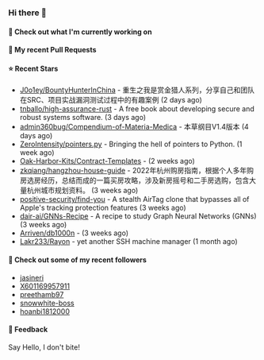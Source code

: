 ### Hi there 👋

#### 👷 Check out what I'm currently working on

#### 🔨 My recent Pull Requests


#### ⭐ Recent Stars

- [J0o1ey/BountyHunterInChina](https://github.com/J0o1ey/BountyHunterInChina) - 重生之我是赏金猎人系列，分享自己和团队在SRC、项目实战漏洞测试过程中的有趣案例 (2 days ago)
- [tnballo/high-assurance-rust](https://github.com/tnballo/high-assurance-rust) - A free book about developing secure and robust systems software. (3 days ago)
- [admin360bug/Compendium-of-Materia-Medica](https://github.com/admin360bug/Compendium-of-Materia-Medica) - 本草纲目V1.4版本 (4 days ago)
- [ZeroIntensity/pointers.py](https://github.com/ZeroIntensity/pointers.py) - Bringing the hell of pointers to Python. (1 week ago)
- [Oak-Harbor-Kits/Contract-Templates](https://github.com/Oak-Harbor-Kits/Contract-Templates) -  (2 weeks ago)
- [zkqiang/hangzhou-house-guide](https://github.com/zkqiang/hangzhou-house-guide) - 2022年杭州购房指南，根据个人多年购房选房经历，总结而成的一篇买房攻略，涉及新房摇号和二手房选购，包含大量杭州城市规划资料。 (3 weeks ago)
- [positive-security/find-you](https://github.com/positive-security/find-you) - A stealth AirTag clone that bypasses all of Apple&#39;s tracking protection features (3 weeks ago)
- [dair-ai/GNNs-Recipe](https://github.com/dair-ai/GNNs-Recipe) - A recipe to study Graph Neural Networks (GNNs) (3 weeks ago)
- [Arriven/db1000n](https://github.com/Arriven/db1000n) -  (3 weeks ago)
- [Lakr233/Rayon](https://github.com/Lakr233/Rayon) - yet another SSH machine manager (1 month ago)

#### 👯 Check out some of my recent followers

- [jasineri](https://github.com/jasineri)
- [X601169957911](https://github.com/X601169957911)
- [preethamb97](https://github.com/preethamb97)
- [snowwhite-boss](https://github.com/snowwhite-boss)
- [hoanbi1812000](https://github.com/hoanbi1812000)

#### 💬 Feedback

Say Hello, I don't bite!